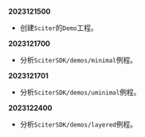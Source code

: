 **2023121500**
- 创建`Sciter`的`Demo`工程。

**2023121700**
- 分析`SciterSDK/demos/minimal`例程。

**2023121701**
- 分析`SciterSDK/demos/uminimal`例程。

**2023122400**
- 分析`SciterSDK/demos/layered`例程。